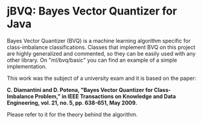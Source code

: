 # jBVQ: Bayes Vector Quantizer for Java #

Bayes Vector Quantizer (BVQ) is a machine learning algorithm specific for class-imbalance classifications.
Classes that implement BVQ on this project are highly generalized and commented, so they can be easily used with any other library.
On "ml/bvq/basic" you can find an example of a simple implementation.

This work was the subject of a university exam and it is based on the paper:

__C. Diamantini and D. Potena, "Bayes Vector Quantizer for Class-Imbalance Problem," in IEEE Transactions on Knowledge and Data Engineering, vol. 21, no. 5, pp. 638-651, May 2009.__

Please refer to it for the theory behind the algorithm.
